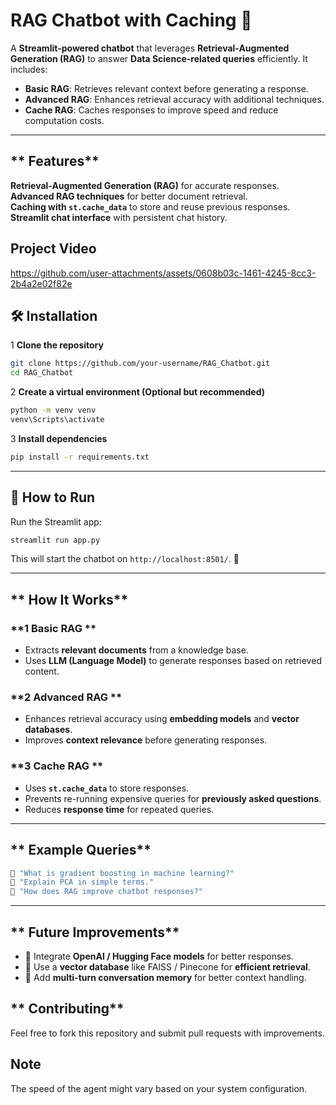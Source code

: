 
# **RAG Chatbot with Caching** 🎃  
A **Streamlit-powered chatbot** that leverages **Retrieval-Augmented Generation (RAG)** to answer **Data Science-related queries** efficiently. It includes:  
- **Basic RAG**: Retrieves relevant context before generating a response.  
- **Advanced RAG**: Enhances retrieval accuracy with additional techniques.  
- **Cache RAG**: Caches responses to improve speed and reduce computation costs.  

---

## ** Features**
**Retrieval-Augmented Generation (RAG)** for accurate responses.  
**Advanced RAG techniques** for better document retrieval.  
**Caching with `st.cache_data`** to store and reuse previous responses.  
**Streamlit chat interface** with persistent chat history.  

##  Project Video

https://github.com/user-attachments/assets/0608b03c-1461-4245-8cc3-2b4a2e02f82e


## **🛠 Installation**
1 **Clone the repository**  
```sh
git clone https://github.com/your-username/RAG_Chatbot.git
cd RAG_Chatbot
```

2 **Create a virtual environment (Optional but recommended)**  
```sh
python -m venv venv
venv\Scripts\activate     
```

3 **Install dependencies**  
```sh
pip install -r requirements.txt
```

---

## **🚀 How to Run**
Run the Streamlit app:  
```sh
streamlit run app.py
```
This will start the chatbot on `http://localhost:8501/`. 🎃

---

## ** How It Works**
### **1 Basic RAG **
- Extracts **relevant documents** from a knowledge base.  
- Uses **LLM (Language Model)** to generate responses based on retrieved content.  

### **2 Advanced RAG **
- Enhances retrieval accuracy using **embedding models** and **vector databases**.  
- Improves **context relevance** before generating responses.  

### **3 Cache RAG **
- Uses **`st.cache_data`** to store responses.  
- Prevents re-running expensive queries for **previously asked questions**.  
- Reduces **response time** for repeated queries.  

---

## ** Example Queries**
```sh
🔹 "What is gradient boosting in machine learning?"
🔹 "Explain PCA in simple terms."
🔹 "How does RAG improve chatbot responses?"
```

---

## ** Future Improvements**
- 🔹 Integrate **OpenAI / Hugging Face models** for better responses.  
- 🔹 Use a **vector database** like FAISS / Pinecone for **efficient retrieval**.  
- 🔹 Add **multi-turn conversation memory** for better context handling.  

## ** Contributing**
Feel free to fork this repository and submit pull requests with improvements.

## **Note**
The speed of the agent might vary based on your system configuration.

